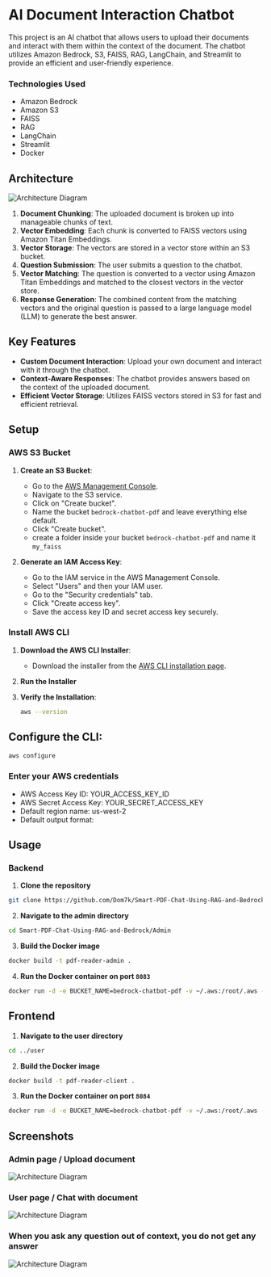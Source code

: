 # AI Document Interaction Chatbot

This project is an AI chatbot that allows users to upload their documents and interact with them within the context of the document. The chatbot utilizes Amazon Bedrock, S3, FAISS, RAG, LangChain, and Streamlit to provide an efficient and user-friendly experience.

### **Technologies Used**
- Amazon Bedrock
- Amazon S3
- FAISS
- RAG
- LangChain
- Streamlit
- Docker

## Architecture

![Architecture Diagram](https://github.com/Dom7k/Smart-PDF-Chat-Using-RAG-and-Bedrock/blob/main/images/Architecture%20diagram.gif)

1. **Document Chunking**: The uploaded document is broken up into manageable chunks of text.
2. **Vector Embedding**: Each chunk is converted to FAISS vectors using Amazon Titan Embeddings.
3. **Vector Storage**: The vectors are stored in a vector store within an S3 bucket.
4. **Question Submission**: The user submits a question to the chatbot.
5. **Vector Matching**: The question is converted to a vector using Amazon Titan Embeddings and matched to the closest vectors in the vector store.
6. **Response Generation**: The combined content from the matching vectors and the original question is passed to a large language model (LLM) to generate the best answer.

## Key Features

- **Custom Document Interaction**: Upload your own document and interact with it through the chatbot.
- **Context-Aware Responses**: The chatbot provides answers based on the context of the uploaded document.
- **Efficient Vector Storage**: Utilizes FAISS vectors stored in S3 for fast and efficient retrieval.

## Setup

### AWS S3 Bucket

1. **Create an S3 Bucket**:
   - Go to the [AWS Management Console](https://aws.amazon.com/console/).
   - Navigate to the S3 service.
   - Click on "Create bucket".
   - Name the bucket `bedrock-chatbot-pdf` and leave everything else default.
   - Click "Create bucket".
   - create a folder inside your bucket `bedrock-chatbot-pdf` and name it `my_faiss`

2. **Generate an IAM Access Key**:
   - Go to the IAM service in the AWS Management Console.
   - Select "Users" and then your IAM user.
   - Go to the "Security credentials" tab.
   - Click "Create access key".
   - Save the access key ID and secret access key securely.

### Install AWS CLI

1. **Download the AWS CLI Installer**:
   - Download the installer from the [AWS CLI installation page](https://aws.amazon.com/cli/).

2. **Run the Installer**

3. **Verify the Installation**:
   ```bash
   aws --version


## Configure the CLI:
 ```bash
aws configure
 ```

### **Enter your AWS credentials**

- AWS Access Key ID: YOUR_ACCESS_KEY_ID
- AWS Secret Access Key: YOUR_SECRET_ACCESS_KEY
- Default region name: us-west-2
- Default output format: 


## Usage
### Backend
1. **Clone the repository**
```bash
git clone https://github.com/Dom7k/Smart-PDF-Chat-Using-RAG-and-Bedrock.git
```

2. **Navigate to the admin directory**
```bash
cd Smart-PDF-Chat-Using-RAG-and-Bedrock/Admin
````

3. **Build the Docker image**
```bash
docker build -t pdf-reader-admin .
````

4. **Run the Docker container on port `8083`**
```bash
docker run -d -e BUCKET_NAME=bedrock-chatbot-pdf -v ~/.aws:/root/.aws -p 8083:8083 -it pdf-reader-admin
````

## Frontend
1. **Navigate to the user directory**
```bash
cd ../user
```

2. **Build the Docker image**
```bash
docker build -t pdf-reader-client .
````

3. **Run the Docker container on port `8084`**
```bash
docker run -d -e BUCKET_NAME=bedrock-chatbot-pdf -v ~/.aws:/root/.aws -p 8084:8084 -it pdf-reader-client
```

## Screenshots

### Admin page / Upload document
![Architecture Diagram](https://github.com/Dom7k/Smart-PDF-Chat-Using-RAG-and-Bedrock/blob/main/images/upload.png)

### User page / Chat with document
![Architecture Diagram](https://github.com/Dom7k/Smart-PDF-Chat-Using-RAG-and-Bedrock/blob/main/images/chat.png)

### When you ask any question out of context, you do not get any answer
![Architecture Diagram](https://github.com/Dom7k/Smart-PDF-Chat-Using-RAG-and-Bedrock/blob/main/images/chat2.png)
